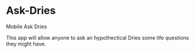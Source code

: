 # Ask-Dries
Mobile Ask Dries

This app will allow anyone to ask an hypothectical Dries some life questions they might have. 

